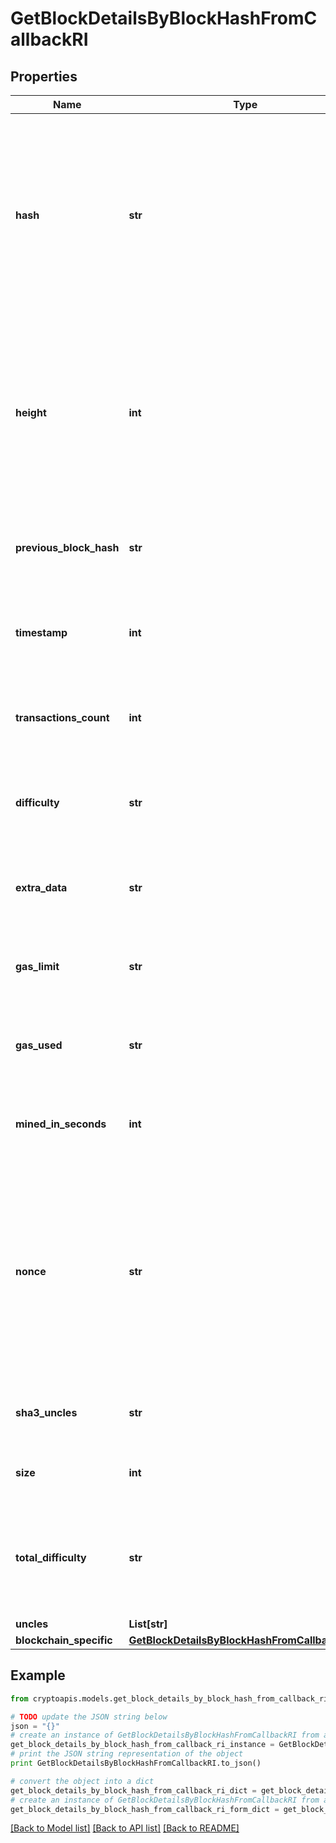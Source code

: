 # GetBlockDetailsByBlockHashFromCallbackRI


## Properties
Name | Type | Description | Notes
------------ | ------------- | ------------- | -------------
**hash** | **str** | Represents the hash of the block, which is its unique identifier. It represents a cryptographic digital fingerprint made by hashing the block header twice through the SHA256 algorithm. | 
**height** | **int** | Represents the number of blocks in the blockchain preceding this specific block. Block numbers have no gaps. A blockchain usually starts with block 0 called the \&quot;Genesis block\&quot;. | 
**previous_block_hash** | **str** | Represents the hash of the previous block, also known as the parent block. | 
**timestamp** | **int** | Defines the exact date/time when this block was mined in Unix Timestamp. | 
**transactions_count** | **int** | Represents the total number of all transactions as part of this block. | 
**difficulty** | **str** | Represents a mathematical value of how hard it is to find a valid hash for this block. | 
**extra_data** | **str** | Represents any data that can be included by the miner in the block. | 
**gas_limit** | **str** | Represents the amount of gas used by this specific transaction alone. | 
**gas_used** | **str** | Represents the exact unit of gas that was used for the transaction. | 
**mined_in_seconds** | **int** | Specifies the amount of time required for the block to be mined in seconds. | 
**nonce** | **str** | Represents the sequential running number for an address, starting from 0 for the first transaction. E.g., if the nonce of a transaction is 10, it would be the 11th transaction sent from the sender&#39;s address. | 
**sha3_uncles** | **str** | Defines the combined hash of all uncles for a given parent. | 
**size** | **int** | Represents the total size of the block in Bytes. | 
**total_difficulty** | **str** | Defines the total difficulty of the chain until this block, i.e. how difficult it is for a specific miner to mine a new block. | 
**uncles** | **List[str]** |  | 
**blockchain_specific** | [**GetBlockDetailsByBlockHashFromCallbackRIBS**](GetBlockDetailsByBlockHashFromCallbackRIBS.md) |  | 

## Example

```python
from cryptoapis.models.get_block_details_by_block_hash_from_callback_ri import GetBlockDetailsByBlockHashFromCallbackRI

# TODO update the JSON string below
json = "{}"
# create an instance of GetBlockDetailsByBlockHashFromCallbackRI from a JSON string
get_block_details_by_block_hash_from_callback_ri_instance = GetBlockDetailsByBlockHashFromCallbackRI.from_json(json)
# print the JSON string representation of the object
print GetBlockDetailsByBlockHashFromCallbackRI.to_json()

# convert the object into a dict
get_block_details_by_block_hash_from_callback_ri_dict = get_block_details_by_block_hash_from_callback_ri_instance.to_dict()
# create an instance of GetBlockDetailsByBlockHashFromCallbackRI from a dict
get_block_details_by_block_hash_from_callback_ri_form_dict = get_block_details_by_block_hash_from_callback_ri.from_dict(get_block_details_by_block_hash_from_callback_ri_dict)
```
[[Back to Model list]](../README.md#documentation-for-models) [[Back to API list]](../README.md#documentation-for-api-endpoints) [[Back to README]](../README.md)


